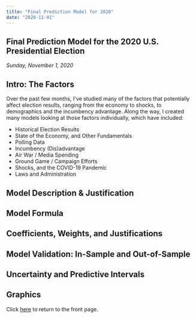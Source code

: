 ```yaml
---
title: "Final Prediction Model for 2020"
date: "2020-11-01"
---
```


## Final Prediction Model for the 2020 U.S. Presidential Election
*Sunday, November 1, 2020*

## Intro: The Factors
Over the past few months, I've studied many of the factors that potentially affect election results, ranging from the economy to shocks, to demographics and the incumbency advantage. Along the way, I created many models looking at those factors individually, which have included:

- Historical Election Results
- State of the Economy, and Other Fundamentals
- Polling Data
- Incumbency (Dis)advantage
- Air War / Media Spending
- Ground Game / Campaign Efforts
- Shocks, and the COVID-19 Pandemic
- Laws and Administration

## Model Description & Justification

## Model Formula

## Coefficients, Weights, and Justifications

## Model Validation: In-Sample and Out-of-Sample

## Uncertainty and Predictive Intervals

## Graphics

Click [here](https://yanxifang.github.io/Gov-1347) to return to the front page.
